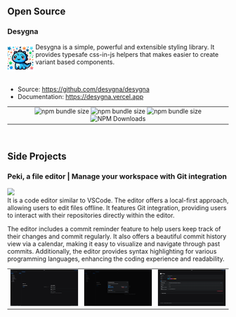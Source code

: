 ## Open Source

### Desygna

<img src="img/desygna_icon.png" align="left" width="60px" style="margin-right: 4px; margin-top: 4px;"/>

Desygna is a simple, powerful and extensible styling library.
It provides typesafe css-in-js helpers that makes easier to create variant based components.

<br />

- Source: https://github.com/desygna/desygna
- Documentation: https://desygna.vercel.app

|                                                                                                                                                                                                                                                                                                                                                                                                                                           |
| :---------------------------------------------------------------------------------------------------------------------------------------------------------------------------------------------------------------------------------------------------------------------------------------------------------------------------------------------------------------------------------------------------------------------------------------: |
| ![npm bundle size](https://img.shields.io/npm/v/@desygna/desygna?color=cb3837&logo=npm&logoColor=cb3837&labelColor=f5c4c4) ![npm bundle size](https://img.shields.io/npm/l/@desygna/desygna?color=6f00ff&labelColor=dcc2fc) ![npm bundle size](https://img.shields.io/bundlephobia/min/@desygna/desygna?color=2962ff&labelColor=b1c5fc) ![NPM Downloads](https://img.shields.io/npm/d18m/@desygna/desygna?color=03a303&labelColor=c0fcc0) |

<p>&nbsp;</p>

## Side Projects

### Peki, a file editor | Manage your workspace with Git integration

<img src="https://img.shields.io/badge/WIP-2962ff" height="18px" /> <br />
It is a code editor similar to VSCode. The editor offers a local-first approach, allowing users to edit files offline. It features Git integration, providing users to interact with their repositories directly within the editor.

The editor includes a commit reminder feature to help users keep track of their changes and commit regularly. It also offers a beautiful commit history view via a calendar, making it easy to visualize and navigate through past commits. Additionally, the editor provides syntax highlighting for various programming languages, enhancing the coding experience and readability.

|                             |                             |                             |
| :-------------------------: | :-------------------------: | :-------------------------: |
| ![alt text](img/peki_1.png) | ![alt text](img/peki_2.png) | ![alt text](img/peki_3.png) |
